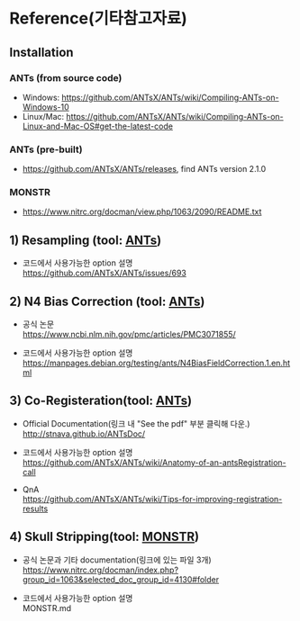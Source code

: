 # Reference(기타참고자료)
## Installation
### ANTs (from source code)
- Windows: https://github.com/ANTsX/ANTs/wiki/Compiling-ANTs-on-Windows-10
- Linux/Mac: https://github.com/ANTsX/ANTs/wiki/Compiling-ANTs-on-Linux-and-Mac-OS#get-the-latest-code

### ANTs (pre-built)
- https://github.com/ANTsX/ANTs/releases, find ANTs version 2.1.0

### MONSTR
- https://www.nitrc.org/docman/view.php/1063/2090/README.txt


## 1) Resampling (tool: [ANTs](https://github.com/ANTsX/ANTs))
- 코드에서 사용가능한 option 설명 \
https://github.com/ANTsX/ANTs/issues/693

## 2) N4 Bias Correction (tool: [ANTs](https://github.com/ANTsX/ANTs))
- 공식 논문 \
https://www.ncbi.nlm.nih.gov/pmc/articles/PMC3071855/

- 코드에서 사용가능한 option 설명 \
https://manpages.debian.org/testing/ants/N4BiasFieldCorrection.1.en.html

## 3) Co-Registeration(tool: [ANTs](https://github.com/ANTsX/ANTs)) 
- Official Documentation(링크 내 "See the pdf" 부분 클릭해 다운.) \
http://stnava.github.io/ANTsDoc/

- 코드에서 사용가능한 option 설명 \
https://github.com/ANTsX/ANTs/wiki/Anatomy-of-an-antsRegistration-call

- QnA \
https://github.com/ANTsX/ANTs/wiki/Tips-for-improving-registration-results

## 4) Skull Stripping(tool: [MONSTR](https://www.nitrc.org/projects/monstr)) 
- 공식 논문과 기타 documentation(링크에 있는 파일 3개) \
https://www.nitrc.org/docman/index.php?group_id=1063&selected_doc_group_id=4130#folder

- 코드에서 사용가능한 option 설명 \
MONSTR.md
